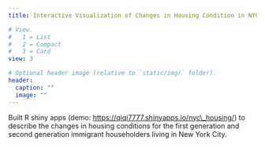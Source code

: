 ```yaml
---
title: Interactive Visualization of Changes in Housing Condition in NYC

# View.
#   1 = List
#   2 = Compact
#   3 = Card
view: 3

# Optional header image (relative to `static/img/` folder).
header:
  caption: ""
  image: ""
---
```


Built R shiny apps (demo: https://qiqi7777.shinyapps.io/nyc\_housing/) to describe the changes in housing conditions for the first generation and second generation immigrant householders living in New York City.